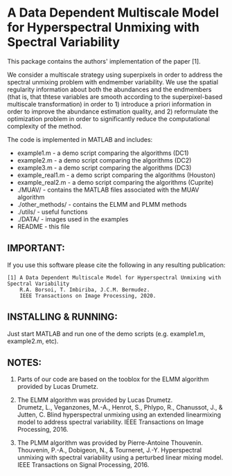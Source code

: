 #  A Data Dependent Multiscale Model for Hyperspectral Unmixing with Spectral Variability    #

This package contains the authors' implementation of the paper [1].

We consider a multiscale strategy using superpixels in order to address the spectral unmixing problem with endmember variability. We use the spatial regularity information about both the abundances and the endmembers (that is, that thtese variables are smooth according to the superpixel-based multiscale transformation) in order to 1) introduce a priori information in order to improve the abundance estimation quality, and 2) reformulate the optimization problem in order to significantly reduce the computational complexity of the method.

The code is implemented in MATLAB and includes:  
-  example1.m                - a demo script comparing the algorithms (DC1)  
-  example2.m                - a demo script comparing the algorithms (DC2)  
-  example3.m                - a demo script comparing the algorithms (DC3)  
-  example_real1.m           - a demo script comparing the algorithms (Houston)  
-  example_real2.m           - a demo script comparing the algorithms (Cuprite)  
-  ./MUAV/                   - contains the MATLAB files associated with the MUAV algorithm  
-  ./other_methods/          - contains the ELMM and PLMM methods  
-  ./utils/                  - useful functions  
-  ./DATA/                   - images used in the examples  
-  README                    - this file  


## IMPORTANT:
If you use this software please cite the following in any resulting
publication:

    [1] A Data Dependent Multiscale Model for Hyperspectral Unmixing with Spectral Variability
        R.A. Borsoi, T. Imbiriba, J.C.M. Bermudez.
        IEEE Transactions on Image Processing, 2020.



## INSTALLING & RUNNING:
Just start MATLAB and run one of the demo scripts (e.g. example1.m, example2.m, etc).

## NOTES:
1.  Parts of our code are based on the tooblox for the ELMM algorithm provided by Lucas Drumetz.

2.  The ELMM algorithm was provided by Lucas Drumetz.  
    Drumetz, L., Veganzones, M.-A., Henrot, S., Phlypo, R., Chanussot, J., & Jutten, C.
    Blind hyperspectral unmixing using an extended linearmixing model to address spectral variability.
    IEEE Transactions on Image Processing, 2016.

3.  The PLMM algorithm was provided by Pierre-Antoine Thouvenin.  
    Thouvenin, P.-A., Dobigeon, N., & Tourneret, J.-Y.
    Hyperspectral unmixing with spectral variability using a perturbed linear mixing model.
    IEEE Transactions on Signal Processing, 2016.








